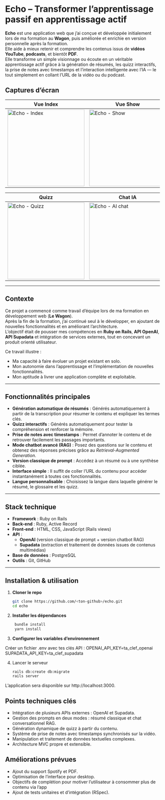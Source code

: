 # Echo – Transformer l’apprentissage passif en apprentissage actif

**Echo** est une application web que j’ai conçue et développée initialement lors de ma formation au **Wagon**, puis améliorée et enrichie en version personnelle après la formation.  
Elle aide à mieux retenir et comprendre les contenus issus de **vidéos YouTube**, **podcasts**, et bientôt **PDF**.  
Elle transforme un simple visionnage ou écoute en un véritable apprentissage actif grâce à la génération de résumés, les quizz interactifs, la prise de notes avec timestamps et l’interaction intelligente avec l’IA — le tout simplement en collant l’URL de la vidéo ou du podcast.

## Captures d’écran

| Vue Index | Vue Show | Résumé |
|-----------|----------|--------|
| <img src="https://github.com/user-attachments/assets/7d9accbb-98c2-4344-b603-f3cf2b2a8de8" alt="Echo - Index" width="250" valign="top"/> | <img src="https://github.com/user-attachments/assets/e89d72a8-b8a1-4159-b031-c98124d7a02a" alt="Echo - Show" width="250" valign="top"/> | <img src="https://github.com/user-attachments/assets/166fb143-b2c8-4df9-8ac5-2ee4a37a8873" alt="Echo - Summary" width="250" valign="top"/> |

| Quizz | Chat IA | Notes avec timestamp |
|-------|---------|----------------------|
| <img src="https://github.com/user-attachments/assets/cc0b99f0-05f6-47f5-b2a1-8b4a054efcdc" alt="Echo - Quizz" width="250" valign="top"/> | <img src="https://github.com/user-attachments/assets/10c591e0-d361-4fab-afe9-3a535924e3cc" alt="Echo - AI chat" width="250" valign="top"/> | <img src="https://github.com/user-attachments/assets/bd6a8455-43a3-4cc2-b7c0-ff776fb22ce7" alt="Echo - Notes" width="250" valign="top"/> |


---

## Contexte

Ce projet a commencé comme travail d’équipe lors de ma formation en développement web (**Le Wagon**).  
Après la fin de la formation, j’ai continué seul à le développer, en ajoutant de nouvelles fonctionnalités et en améliorant l’architecture.  
L’objectif était de pousser mes compétences en **Ruby on Rails**, **API OpenAI**, **API Supadata** et intégration de services externes, tout en concevant un produit orienté utilisateur.  

Ce travail illustre :
- Ma capacité à faire évoluer un projet existant en solo.
- Mon autonomie dans l’apprentissage et l’implémentation de nouvelles fonctionnalités.
- Mon aptitude à livrer une application complète et exploitable.

---

## Fonctionnalités principales

- **Génération automatique de résumés** : Générés automatiquement à partir de la transcription pour résumer le contenu et expliquer les termes clés.
- **Quizz interactifs** : Générés automatiquement pour tester la compréhension et renforcer la mémoire.
- **Prise de notes avec timestamps** : Permet d’annoter le contenu et de retrouver facilement les passages importants.
- **Mode chatbot avancé (RAG)** : Posez des questions sur le contenu et obtenez des réponses précises grâce au *Retrieval-Augmented Generation*.
- **Version classique de prompt** : Accédez à un résumé ou à une synthèse ciblée.
- **Interface simple** : Il suffit de coller l’URL du contenu pour accéder instantanément à toutes ces fonctionnalités.
- **Langue personnalisable** : Choisissez la langue dans laquelle générer le résumé, le glossaire et les quizz.

---

## Stack technique

- **Framework** : Ruby on Rails
- **Back-end** : Ruby, Active Record
- **Front-end** : HTML, CSS, JavaScript (Rails views)
- **API** : 
  - **OpenAI** (version classique de prompt + version chatbot RAG)
  - **Supadata** (extraction et traitement de données issues de contenus multimédias)
- **Base de données** : PostgreSQL
- **Outils** : Git, GitHub

---

## Installation & utilisation

1. **Cloner le repo**  
   ```bash
   git clone https://github.com/<ton-github>/echo.git
   cd echo

2. **Installer les dépendances**
   ```bash
    bundle install
    yarn install

3. **Configurer les variables d’environnement**

Créer un fichier .env avec tes clés API :
   OPENAI_API_KEY=ta_clef_openai
   SUPADATA_API_KEY=ta_clef_supadata


4. Lancer le serveur

   ```bash
   rails db:create db:migrate
   rails server
   
L’application sera disponible sur http://localhost:3000.

## Points techniques clés ##

- Intégration de plusieurs APIs externes : OpenAI et Supadata.
- Gestion des prompts en deux modes : résumé classique et chat conversationnel RAG.
- Génération dynamique de quizz à partir du contenu.
- Système de prise de notes avec timestamps synchronisés sur la vidéo.
- Manipulation et traitement de données textuelles complexes.
- Architecture MVC propre et extensible.

## Améliorations prévues ##

- Ajout du support Spotify et PDF.
- Optimisation de l’interface pour desktop.
- Objectifs de complétion pour motiver l’utilisateur à consommer plus de contenu via l’app
- Ajout de tests unitaires et d’intégration (RSpec).


